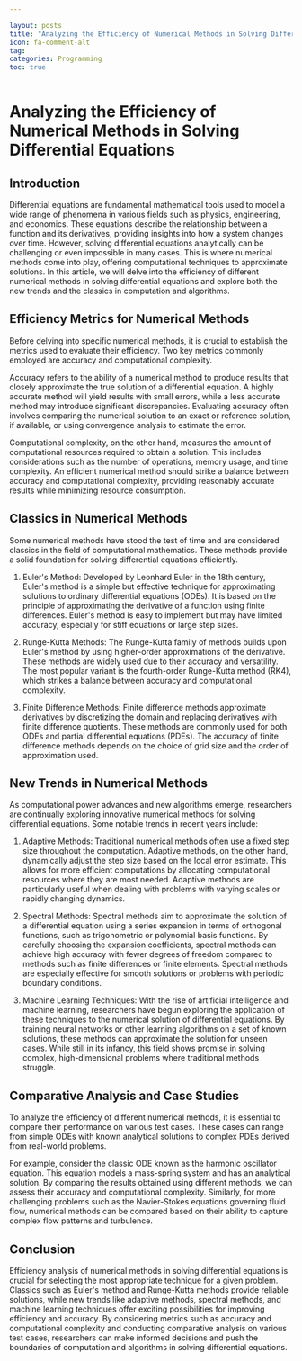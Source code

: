 ```yaml
---

layout: posts
title: "Analyzing the Efficiency of Numerical Methods in Solving Differential Equations"
icon: fa-comment-alt
tag:      
categories: Programming
toc: true
---
```




# Analyzing the Efficiency of Numerical Methods in Solving Differential Equations

## Introduction

Differential equations are fundamental mathematical tools used to model a wide range of phenomena in various fields such as physics, engineering, and economics. These equations describe the relationship between a function and its derivatives, providing insights into how a system changes over time. However, solving differential equations analytically can be challenging or even impossible in many cases. This is where numerical methods come into play, offering computational techniques to approximate solutions. In this article, we will delve into the efficiency of different numerical methods in solving differential equations and explore both the new trends and the classics in computation and algorithms.

## Efficiency Metrics for Numerical Methods

Before delving into specific numerical methods, it is crucial to establish the metrics used to evaluate their efficiency. Two key metrics commonly employed are accuracy and computational complexity.

Accuracy refers to the ability of a numerical method to produce results that closely approximate the true solution of a differential equation. A highly accurate method will yield results with small errors, while a less accurate method may introduce significant discrepancies. Evaluating accuracy often involves comparing the numerical solution to an exact or reference solution, if available, or using convergence analysis to estimate the error.

Computational complexity, on the other hand, measures the amount of computational resources required to obtain a solution. This includes considerations such as the number of operations, memory usage, and time complexity. An efficient numerical method should strike a balance between accuracy and computational complexity, providing reasonably accurate results while minimizing resource consumption.

## Classics in Numerical Methods

Some numerical methods have stood the test of time and are considered classics in the field of computational mathematics. These methods provide a solid foundation for solving differential equations efficiently.

1. Euler's Method: Developed by Leonhard Euler in the 18th century, Euler's method is a simple but effective technique for approximating solutions to ordinary differential equations (ODEs). It is based on the principle of approximating the derivative of a function using finite differences. Euler's method is easy to implement but may have limited accuracy, especially for stiff equations or large step sizes.

2. Runge-Kutta Methods: The Runge-Kutta family of methods builds upon Euler's method by using higher-order approximations of the derivative. These methods are widely used due to their accuracy and versatility. The most popular variant is the fourth-order Runge-Kutta method (RK4), which strikes a balance between accuracy and computational complexity.

3. Finite Difference Methods: Finite difference methods approximate derivatives by discretizing the domain and replacing derivatives with finite difference quotients. These methods are commonly used for both ODEs and partial differential equations (PDEs). The accuracy of finite difference methods depends on the choice of grid size and the order of approximation used.

## New Trends in Numerical Methods

As computational power advances and new algorithms emerge, researchers are continually exploring innovative numerical methods for solving differential equations. Some notable trends in recent years include:

1. Adaptive Methods: Traditional numerical methods often use a fixed step size throughout the computation. Adaptive methods, on the other hand, dynamically adjust the step size based on the local error estimate. This allows for more efficient computations by allocating computational resources where they are most needed. Adaptive methods are particularly useful when dealing with problems with varying scales or rapidly changing dynamics.

2. Spectral Methods: Spectral methods aim to approximate the solution of a differential equation using a series expansion in terms of orthogonal functions, such as trigonometric or polynomial basis functions. By carefully choosing the expansion coefficients, spectral methods can achieve high accuracy with fewer degrees of freedom compared to methods such as finite differences or finite elements. Spectral methods are especially effective for smooth solutions or problems with periodic boundary conditions.

3. Machine Learning Techniques: With the rise of artificial intelligence and machine learning, researchers have begun exploring the application of these techniques to the numerical solution of differential equations. By training neural networks or other learning algorithms on a set of known solutions, these methods can approximate the solution for unseen cases. While still in its infancy, this field shows promise in solving complex, high-dimensional problems where traditional methods struggle.

## Comparative Analysis and Case Studies

To analyze the efficiency of different numerical methods, it is essential to compare their performance on various test cases. These cases can range from simple ODEs with known analytical solutions to complex PDEs derived from real-world problems.

For example, consider the classic ODE known as the harmonic oscillator equation. This equation models a mass-spring system and has an analytical solution. By comparing the results obtained using different methods, we can assess their accuracy and computational complexity. Similarly, for more challenging problems such as the Navier-Stokes equations governing fluid flow, numerical methods can be compared based on their ability to capture complex flow patterns and turbulence.

## Conclusion

Efficiency analysis of numerical methods in solving differential equations is crucial for selecting the most appropriate technique for a given problem. Classics such as Euler's method and Runge-Kutta methods provide reliable solutions, while new trends like adaptive methods, spectral methods, and machine learning techniques offer exciting possibilities for improving efficiency and accuracy. By considering metrics such as accuracy and computational complexity and conducting comparative analysis on various test cases, researchers can make informed decisions and push the boundaries of computation and algorithms in solving differential equations.